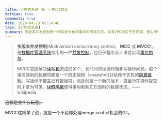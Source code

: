 ```yaml
---
title: 分布式系统（6）——MVCC协议
mathjax: true
comments: true
date: 2020-04-29 08:14:46
tags: [分布式系统]
summary: 多版本并发控制是一种实现分布式事务的简单方式，如果2PC对应于悲观锁，那么MVCC就是乐观锁。
---
```


> **多版本并发控制**(Multiversion concurrency control， **MCC** 或 **MVCC**)，是[数据库管理系统](https://zh.wikipedia.org/wiki/数据库管理系统)常用的一种[并发控制](https://zh.wikipedia.org/wiki/并发控制)，也用于程序设计语言实现[事务内存](https://zh.wikipedia.org/wiki/事务内存)。
>
> MVCC意图解决[读写锁](https://zh.wikipedia.org/wiki/读写锁)造成的多个、长时间的读操作饿死写操作问题。每个事务读到的数据项都是一个历史快照（snapshot)并依赖于实现的[隔离级别](https://zh.wikipedia.org/wiki/事務隔離)。写操作不覆盖已有数据项，而是创建一个新的版本，直至所在操作提交时才变为可见。[快照隔离](https://zh.wikipedia.org/wiki/快照隔离)使得事物看到它启动时的数据状态。—— wikipedia

~~这都是些什么玩意。~~

MVCC往简单了说，就是一个不给你处理merge confict机会的Git。


